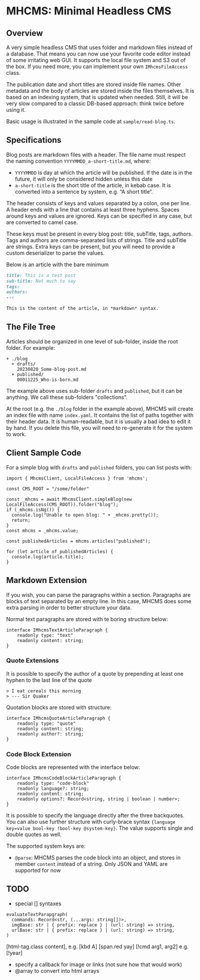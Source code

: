 # MHCMS: Minimal Headless CMS

## Overview

A very simple headless CMS that uses folder and markdown files instead of a database.
That means you can now use your favorite code editor instead of some irritating web GUI.
It supports the local file system and S3 out of the box. If you need more, you can implement
your own `IMhcmsFileAccess` class.

The publication date and short titles are stored inside file names. Other metadata and the body
of articles are stored inside the files themselves.
It is based on an indexing system, that is updated when needed. Still, it will be very slow
compared to a classic DB-based approach: think twice before using it.

Basic usage is illustrated in the sample code at `sample/read-blog.ts`.

## Specifications

Blog posts are markdown files with a header.
The file name must respect the naming convention `YYYYMMDD_a-short-title.md`, where:

- `YYYYMMDD` is day at which the article will be published.
  If the date is in the future, it will only be considered hidden unless this date
- `a-short-title` is the short title of the article, in kebab case.
  It is converted into a sentence by system, e.g. “A short title“.

The header consists of keys and values separated by a colon, one per line.
A header ends with a line that contains at least three hyphens.
Spaces around keys and values are ignored.
Keys can be specified in any case, but are converted to camel case.

These keys must be present in every blog post: title, subTitle, tags, authors.
Tags and authors are comma-separated lists of strings. Title and subTitle are strings.
Extra keys can be present, but you will need to provide a custom deserializer to parse the values.

Below is an article with the bare minimum

```20230822_a-bare-article.md
title: This is a test post
sub-title: Not much to say
tags:
authors:
---

This is the content of the article, in *markdown* syntax.
```

## The File Tree

Articles should be organized in one level of sub-folder, inside the root folder.
For example:

```
+ ./blog
  + drafts/
    20230820_Some-blog-post.md
  + published/
    00011225_Who-is-born.md
```

The example above uses sub-folder `drafts` and `published`, but it can be anything.
We call these sub-folders "collections".

At the root (e.g. the `./blog` folder in the example above), MHCMS will create an index
file with name `index.yaml`. It contains the list of paths together with their header data.
It is human-readable, but it is usually a bad idea to edit it by hand.
If you delete this file, you will need to re-generate it for the system to work.

## Client Sample Code

For a simple blog with `drafts` and `published` folders, you can list posts with:

```
import { MhcmsClient, LocalFileAccess } from 'mhcms';

const CMS_ROOT = "/some/folder"

const _mhcms = await MhcmsClient.simpleBlog(new LocalFileAccess(CMS_ROOT)).folder("blog");
if (_mhcms.isNg()) {
  console.log("Unable to open blog: " + _mhcms.pretty());
  return;
}
const mhcms = _mhcms.value;

const publishedArticles = mhcms.articles("published");

for (let article of publishedArticles) {
  console.log(article.title);
}
```

## Markdown Extension

If you wish, you can parse the paragraphs within a section.
Paragraphs are blocks of text separated by an empty line.
In this case, MHCMS does some extra parsing in order to better structure your
data.

Normal text paragraphs are stored with te boring structure below:

```
interface IMhcmsTextArticleParagraph {
    readonly type: "text"
    readonly content: string;
}
```

### Quote Extensions

It is possible to specify the author of a quote by prepending at least one
hyphen to the last line of the quote

```
> I eat cereals this morning
> --- Sir Quaker
```

Quotation blocks are stored with structure:

```
interface IMhcmsQuoteArticleParagraph {
    readonly type: "quote"
    readonly content: string;
    readonly author?: string;
}
```

### Code Block Extension

Code blocks are represented with the interface below:

```
interface IMhcmsCodeBlockArticleParagraph {
    readonly type: "code-block"
    readonly language?: string;
    readonly content: string;
    readonly options?: Record<string, string | boolean | number>;
}
```

It is possible to specify the language directly after the three backquotes.
You can also use further structure with curly-brace syntax
`{language key=value bool-key !bool-key @system-key}`.
The value supports single and double quotes as well.

The supported system keys are:

- `@parse`: MHCMS parses the code block into an object, and stores in
member `content` instead of a string. Only JSON and YAML are supported for now

## TODO

- special [] syntaxes

```
evaluateTextParapgraph(
  commands: Record<str, (...args: string[])>,
  imgBase: str | { prefix: replace } | (url: string) => string,
  urlBase: str | { prefix: replace } | (url: string) => string,
)
```


  [html-tag.class content], e.g. [kbd A] [span.red yay]
  [!cmd arg1, arg2] e.g. [!year]
- specify a callback for image or links
  (not sure how that would work)
- @array to convert into html arrays